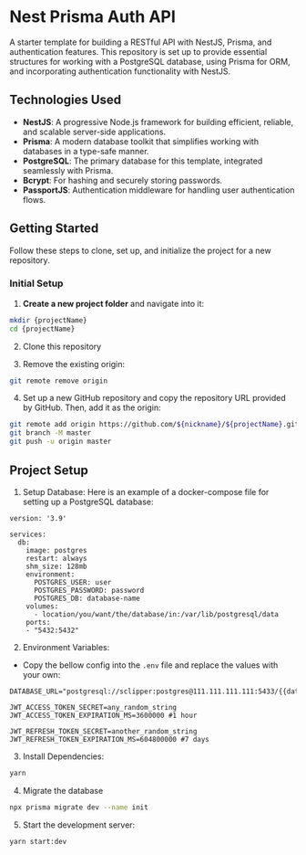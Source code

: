 # Nest Prisma Auth API

A starter template for building a RESTful API with NestJS, Prisma, and authentication features. This repository is set up to provide essential structures for working with a PostgreSQL database, using Prisma for ORM, and incorporating authentication functionality with NestJS.

## Technologies Used

- **NestJS**: A progressive Node.js framework for building efficient, reliable, and scalable server-side applications.
- **Prisma**: A modern database toolkit that simplifies working with databases in a type-safe manner.
- **PostgreSQL**: The primary database for this template, integrated seamlessly with Prisma.
- **Bcrypt**: For hashing and securely storing passwords.
- **PassportJS**: Authentication middleware for handling user authentication flows.

## Getting Started

Follow these steps to clone, set up, and initialize the project for a new repository.

### Initial Setup

1. **Create a new project folder** and navigate into it:

```bash
mkdir {projectName}
cd {projectName}
```

2. Clone this repository

3. Remove the existing origin:

```bash
git remote remove origin
```

4. Set up a new GitHub repository and copy the repository URL provided by GitHub. Then, add it as the origin:

```bash
git remote add origin https://github.com/${nickname}/${projectName}.git
git branch -M master
git push -u origin master
```


## Project Setup

1. Setup Database: 
Here is an example of a docker-compose file for setting up a PostgreSQL database:
```
version: '3.9'

services:
  db:
    image: postgres
    restart: always
    shm_size: 128mb
    environment:
      POSTGRES_USER: user
      POSTGRES_PASSWORD: password
      POSTGRES_DB: database-name
    volumes:
      - location/you/want/the/database/in:/var/lib/postgresql/data
    ports:
    - "5432:5432"
```

2. Environment Variables:

- Copy the bellow config into the `.env` file and replace the values with your own:

```
DATABASE_URL="postgresql://sclipper:postgres@111.111.111.111:5433/{{database_name}}"

JWT_ACCESS_TOKEN_SECRET=any_random_string
JWT_ACCESS_TOKEN_EXPIRATION_MS=3600000 #1 hour

JWT_REFRESH_TOKEN_SECRET=another_random_string
JWT_REFRESH_TOKEN_EXPIRATION_MS=604800000 #7 days
```

3.  Install Dependencies:

```bash
yarn
```

4. Migrate the database

```bash
npx prisma migrate dev --name init
```

5. Start the development server:

```bash
yarn start:dev
```